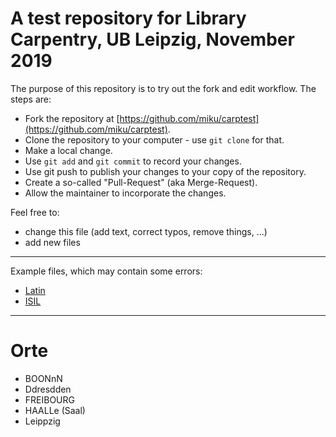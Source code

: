 # A test repository for Library Carpentry, UB Leipzig, November 2019

The purpose of this repository is to try out the fork and edit workflow. The
steps are:

* Fork the repository at [https://github.com/miku/carptest](https://github.com/miku/carptest).
* Clone the repository to your computer - use `git clone` for that.
* Make a local change.
* Use `git add` and `git commit` to record your changes.
* Use git push to publish your changes to your copy of the repository.
* Create a so-called "Pull-Request" (aka Merge-Request).
* Allow the maintainer to incorporate the changes.

Feel free to:

* change this file (add text, correct typos, remove things, ...)
* add new files

----

Example files, which may contain some errors:

* [Latin](Latin.md)
* [ISIL](ISIL.md)

----

# Orte

* BOONnN
* Ddresdden
* FREIBOURG
* HAALLe (Saal)
* Leippzig
